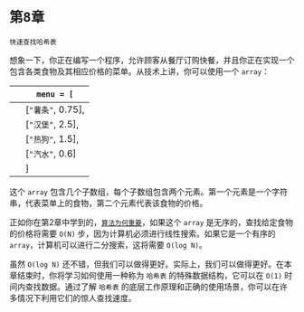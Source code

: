 # `第8章`

`快速查找哈希表`

想象一下，你正在编写一个程序，允许顾客从餐厅订购快餐，并且你正在实现一个包含各类食物及其相应价格的菜单。从技术上讲，你可以使用一个 `array`：

| ​  | `menu = [` |
| --- | --- |
| ​  | [`"薯条"`, 0.75], |
| ​  | [`"汉堡"`, 2.5], |
| ​  | [`"热狗"`, 1.5], |
| ​  | [`"汽水"`, 0.6] |
| ​  | ] |

这个 `array` 包含几个子数组，每个子数组包含两个元素。第一个元素是一个字符串，代表菜单上的食物，第二个元素代表该食物的价格。

正如你在第2章中学到的，[`算法为何重要`](f_0024.xhtml#chp.binary_search)，如果这个 `array` 是无序的，查找给定食物的价格将需要 `O(N)` 步，因为计算机必须进行线性搜索。如果它是一个有序的 `array`，计算机可以进行二分搜索，这将需要 `O(log N)`。

虽然 `O(log N)` 还不错，但我们可以做得更好。实际上，我们可以做得更好。在本章结束时，你将学习如何使用一种称为 `哈希表` 的特殊数据结构，它可以在 `O(1)` 时间内查找数据。通过了解 `哈希表` 的底层工作原理和正确的使用场景，你可以在许多情况下利用它们的惊人查找速度。
